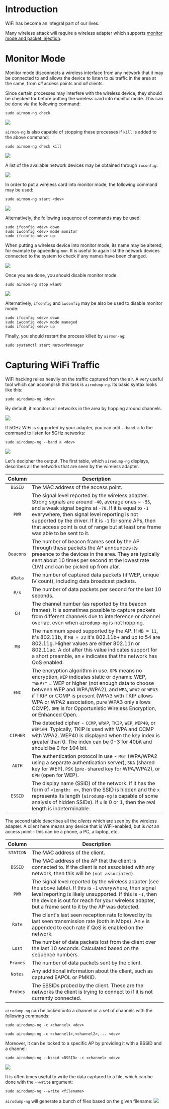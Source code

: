 # Introduction
WiFi has become an integral part of our lives.

Many wireless attack will require a wireless adapter which supports [monitor mode and packet injection](https://deviwiki.com/wiki/List_of_Wireless_Adapters_That_Support_Monitor_Mode_and_Packet_Injection).

# Monitor Mode
Monitor mode disconnects a wireless interface from any network that it may be connected to and allows the device to listen to *all* traffic in the area at the same, from *all* access points and *all* clients. 

Since certain processes may interfere with the wireless device, they should be checked for before putting the wireless card into monitor mode. This can be done via the following command:
```
sudo airmon-ng check
```

![](Wireless%20Attacks/Resources/Images/WIFI_airmon_check.png)

`airmon-ng` is also capable of stopping these processes if `kill` is added to the above command:
```
sudo airmon-ng check kill
```

![](Wireless%20Attacks/Resources/Images/WIFI_airmon_check_kill.png)

A list of the available network devices may be obtained through `iwconfig`:

![](Resources/Images/WIFI_iwconfig_list.png)

In order to put a wireless card into monitor mode, the following command may be used:
```
sudo airmon-ng start <dev>
```

![](Resources/Images/WIFI_airmon_start.png)

Alternatively, the following sequence of commands may be used:
```
sudo ifconfig <dev> down
sudo iwconfig <dev> mode monitor
sudo ifconfig <dev> up
```

When putting a wireless device into monitor mode, its name may be altered, for example by appending `mon`. It is useful to again list the network devices connected to the system to check if any names have been changed.

![](Resources/Images/WIFI_iwconfig_list_monitor_mode.png)

Once you are done, you should disable monitor mode:
```
sudo airmon-ng stop wlan0
```

![](Resources/Images/WIFI_airmon_stop.png)

Alternatively, `ifconfig` and `iwconfig` may be also be used to disable monitor mode:

```
sudo ifconfig <dev> down
sudo iwconfig <dev> mode managed
sudo ifconfig <dev> up
```

Finally, you should restart the process killed by `airmon-ng`:
```
sudo systemctl start NetworkManager 
```

# Capturing WiFi Traffic
WiFi hacking relies heavily on the traffic captured from the air. A very useful tool which can accomplish this task is `airodump-ng`. Its basic syntax looks like this:

```
sudo airodump-ng <dev>
```

By default, it monitors all networks in the area by hopping around channels.

![](Resources/Images/WIFI_airodump_monitor_all.png)

If 5GHz WiFi is supported by your adapter, you can add `--band a` to the command to listen for 5GHz networks:
```
sudo airodump-ng --band a <dev>
```

![](Resources/Images/WIFI_airmon_monitor_all_5ghz.png)

Let's decipher the output. The first table, which `airodump-ng` displays, describes all the networks that are seen by the wireless adapter. 

| Column | Description |
|:--------:|--------------|
|`BSSID`| The MAC address of the access point. |
|`PWR`| The signal level reported by the wireless adapter. Strong signals are around `-40`, average ones ~ `-55`, and a weak signal begins at `-70`. If it is equal to `-1` everywhere, then signal level reporting is not supported by the driver. If it is `-1` for some APs, then that access point is out of range but at least one frame was able to be sent to it. |
|`Beacons`| The number of beacon frames sent by the AP. Through these packets the AP announces its presence to the devices in the area. They are typically sent about 10 times per second at the lowest rate (1M) and can be picked up from afar. |
|`#Data` | The number of captured data packets (if WEP, unique IV count), including data broadcast packets. |
|`#/s` | The number of data packets per second for the last 10 seconds. 
|`CH`| The channel number (as reported by the beacon frames). It is sometimes possible to capture packets from different channels due to interference or channel overlap, even when `airodump-ng` is not hopping. |
|`MB`| The maximum speed supported by the AP. If `MB = 11`, it's 802.11b, if `MB = 22` it's 802.11b+ and up to 54 are 802.11g. Higher values are either 802.11n or 802.11ac. A dot after this value indicates support for a short preamble, an `e` indicates that the network has QoS enabled.|
|`ENC`| The encryption algorithm in use. `OPN` means no encryption, `WEP` indicates static or dynamic WEP, `"WEP?"` = WEP or higher (not enough data to choose between WEP and WPA/WPA2), and `WPA`, `WPA2` or `WPA3` if TKIP or CCMP is present (WPA3 with TKIP allows WPA or WPA2 association, pure WPA3 only allows CCMP). `OWE` is for Opportunistic Wireless Encryption, or Enhanced Open.|
|`CIPHER`| The detected cipher - `CCMP`, `WRAP`, `TKIP`, `WEP`, `WEP40`, or `WEP104`. Typically, TKIP is used with WPA and CCMP with WPA2. WEP40 is displayed when the key index is greater than 0. The index can be 0-3 for 40bit and should be 0 for 104 bit.|
|`AUTH`| The authentication protocol in use - `MGT` (WPA/WPA2 using a separate authentication server), `SKA` (shared key for WEP), `PSK` (pre-shared key for WPA/WPA2), or `OPN` (open for WEP).|
|`ESSID`| The display name (SSID) of the network. If it has the form of `<length: x>`, then the SSID is hidden and the `x` represents its length (`airodump-ng` is capable of some analysis of hidden SSIDs). If `x` is 0 or 1, then the real length is indeterminable. |

The second table describes all the *clients* which are seen by the wireless adapter. A client here means any device that is WiFi-enabled, but is *not* an access point - this can be a phone, a PC, a laptop, etc. 

| Column | Description |
|:--------:|--------------|
|`STATION`| The MAC address of the client. |
|`BSSID`| The MAC address of the AP that the client is connected to. If the client is not associated with any network, then this will be `(not associated)`. |
|`PWR`| The signal level reported by the wireless adapter (see the above table). If this is `-1` everywhere, then signal level reporting is likely unsupported. If this is `-1`, then the device is out for reach for your wireless adapter, but a frame sent to it by the AP was detected. |
|`Rate`|  The client's last seen reception rate followed by its last seen transmission rate (both in Mbps). An `e` is appended to each rate if QoS is enabled on the network. |
|`Lost`| The number of data packets lost from the client over the last 10 seconds. Calculated based on the sequence numbers. |
|`Frames`| The number of data packets sent by the client. |
|`Notes`|  Any additional information about the client, such as captured EAPOL or PMKID. |
|`Probes`| The ESSIDs probed by the client. These are the networks the client is trying to connect to if it is not currently connected. |

`airodump-ng` can be locked onto a channel or a set of channels with the following commands:
```
sudo airodump-ng -c <channel> <dev>
```
```
sudo airodump-ng -c <channel1>,<channel2>,... <dev>
```

Moreover, it can be locked to a specific AP by providing it with a BSSID and a channel:
```
sudo airodump-ng --bssid <BSSID> -c <channel> <dev>
```

![](Resources/Images/WIFI_airodump_monitor_single.png)

It is often times useful to write the data captured to a file, which can be done with the `--write` argument:
```
sudo airodump-ng --write <filename>
```

`airodump-ng` will generate a bunch of files based on the given filename:
![](Resources/Images/WIFI_airodump_list_capture_files.png)